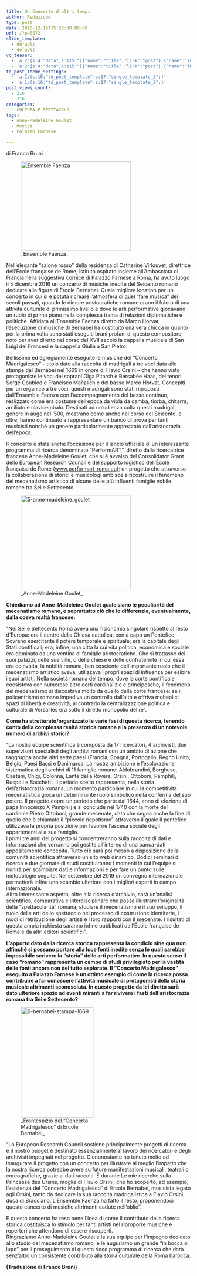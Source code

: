 ```yaml
---
title: Un Concerto d’altri tempi
author: Redazione
type: post
date: 2016-12-16T15:23:38+00:00
url: /?p=5572
slide_template:
  - default
  - default
vc_teaser:
  - 'a:2:{s:4:"data";s:115:"[{"name":"title","link":"post"},{"name":"image","image":"featured","link":"none"},{"name":"text","mode":"excerpt"}]";s:7:"bgcolor";s:0:"";}'
  - 'a:2:{s:4:"data";s:115:"[{"name":"title","link":"post"},{"name":"image","image":"featured","link":"none"},{"name":"text","mode":"excerpt"}]";s:7:"bgcolor";s:0:"";}'
td_post_theme_settings:
  - 'a:1:{s:16:"td_post_template";s:17:"single_template_2";}'
  - 'a:1:{s:16:"td_post_template";s:17:"single_template_2";}'
post_views_count:
  - 216
  - 216
categories:
  - CULTURA E SPETTACOLO
tags:
  - Anne-Madeleine Goulet
  - musica
  - Palazzo Farnese

---
```

di Franco Bruni

<figure id="attachment_5587" aria-describedby="caption-attachment-5587" style="width: 300px" class="wp-caption alignleft"><img decoding="async" loading="lazy" class="wp-image-5587 size-medium" src="https://progressonline.it/wp-content/uploads/2016/12/3-Ensemble_Faenza-300x243.jpg" alt="Ensemble Faenza" width="300" height="243" /><figcaption id="caption-attachment-5587" class="wp-caption-text">_Ensemble Faenza_</figcaption></figure>

Nell’elegante “salone rosso” della residenza di Catherine Virlouvet, direttrice dell’École française de Rome, istituto ospitato insieme all’Ambasciata di Francia nella suggestiva cornice di Palazzo Farnese a Roma, ha avuto luogo il 5 dicembre 2016 un concerto di musiche inedite del Seicento romano dedicate alla figura di Ercole Bernabei. Quale migliore location per un concerto in cui si è potuta ricreare l’atmosfera di quel “fare musica” dei secoli passati, quando le dimore aristocratiche romane erano il fulcro di una attività culturale di primissimo livello e dove le arti performative giocavano un ruolo di primo piano nella complessa trama di relazioni diplomatiche e politiche. Affidata all’Ensemble Faenza diretto da Marco Horvat, l’esecuzione di musiche di Bernabei ha costituito una vera chicca in quanto per la prima volta sono stati eseguiti brani profani di questo compositore, noto per aver diretto nel corso del XVII secolo la cappella musicale di San Luigi dei Francesi e la cappella Giulia a San Pietro.

Bellissime ed egregiamente eseguite le musiche del “Concerto Madrigalesco” – titolo dato alla raccolta di madrigali a tre voci data alle stampe dal Bernabei nel 1669 in onore di Flavio Orsini – che hanno visto protagoniste le voci dei soprani Olga Pitarch e Bersabée Haas, dei tenori Serge Goubiod e Francisco Mañalich e del basso Marco Horvat. Concepiti per un organico a tre voci, questi madrigali sono stati riproposti dall’Ensemble Faenza con l’accompagnamento del basso continuo, realizzato come era costume dell’epoca da viola da gamba, tiorba, chitarra, arciliuto e clavicembalo. Destinati ad un’udienza colta questi madrigali, genere in auge nel ‘500, mostrano come anche nel corso del Seicento, e oltre, hanno continuato a rappresentare un banco di prova per tanti musicisti nonché un genere particolarmente apprezzato dall’aristocrazia dell’epoca.

Il concerto è stata anche l’occasione per il lancio ufficiale di un interessante programma di ricerca denominato “PerformART”, diretto dalla ricercatrice francese Anne-Madeleine Goulet, che si è avvalso del Consolidator Grant dello European Research Council e del supporto logistico dell’École française de Rome (www.performart-roma.eu); un progetto che attraverso la collaborazione di storici e musicologi ambisce a ricostruire il fenomeno del mecenatismo artistico di alcune delle più influenti famiglie nobile romane tra Sei e Settecento.

<figure id="attachment_5576" aria-describedby="caption-attachment-5576" style="width: 300px" class="wp-caption alignleft"><img decoding="async" loading="lazy" class="wp-image-5576 size-medium" src="https://progressonline.it/wp-content/uploads/2016/12/5-Anne-Madeleine_Goulet-300x258.jpg" alt="5-anne-madeleine_goulet" width="300" height="258" /><figcaption id="caption-attachment-5576" class="wp-caption-text"> _Anne-Madeleine Goulet_</figcaption></figure>

**Chiediamo ad Anne-Madeleine Goulet quale siano le peculiarità del mecenatismo romano, e soprattutto ciò che lo differenzia, eventualmente, dalla coeva realtà francese:**

“Nel Sei e Settecento Roma aveva una fisionomia singolare rispetto al resto d’Europa: era il centro della Chiesa cattolica, con a capo un Pontefice Sovrano esercitante il potere temporale e spirituale; era la capitale degli Stati pontificali; era, infine, una città la cui vita politica, economica e sociale era dominata da una ventina di famiglie aristocratiche. Che si trattasse dei suoi palazzi, delle sue ville, o delle chiese e delle confraternite in cui essa era coinvolta, la nobiltà romana, ben cosciente dell’importante ruolo che il mecenatismo artistico aveva, utilizzava i propri spazi di influenza per esibire i suoi artisti. Nella società romana del tempo, dove la corte pontificale coesisteva con numerose altre corti cardinalizie e principesche, il fenomeno del mecenatismo si discostava molto da quello della corte francese: se il policentrismo romano impediva un controllo dall’alto e offriva molteplici spazi di libertà e creatività, al contrario la centralizzazione politica e culturale di Versailles era sotto il diretto monopolio del re”.

**Come ha strutturato/organizzato le varie fasi di questa ricerca, tenendo conto della complessa realtà storica romana e la presenza di un notevole numero di archivi storici?**

“La nostra equipe scientifica è composta da 17 ricercatori, 4 archivisti, due supervisori specialisti degli archivi romani con un ambito di azione che raggruppa anche altri sette paesi (Francia, Spagna, Portogallo, Regno Unito, Belgio, Paesi Bassi e Danimarca. La nostra ambizione è l’esplorazione sistematica degli archivi di 11 famiglie romane: Aldobrandini, Borghese, Caetani, Chigi, Colonna, Lante della Rovere, Orsini, Ottoboni, Pamphilj, Ruspoli e Sacchetti. Il periodo scelto rappresenta, nella storia dell’aristocrazia romana, un momento particolare in cui la competitività mecenatistica gioca un determinante ruolo simbolico nella conferma del suo potere. Il progetto copre un periodo che parte dal 1644, anno di elezione di papa Innocenzo X Pamphilj e si conclude nel 1740 con la morte del cardinale Pietro Ottoboni, grande mecenate, data che segna anche la fine di quello che è chiamato il “piccolo nepotismo” attraverso il quale il pontefice utilizzava la propria posizione per favorire l’ascesa sociale degli appartenenti alla sua famiglia.  
I primi tre anni del progetto si concentreranno sulla raccolta di dati e informazioni che verranno poi gestite all’interno di una banca-dati appositamente concepita. Tutto ciò sarà poi messo a disposizione della comunità scientifica attraverso un sito web dinamico. Dodici seminari di ricerca e due giornate di studi costituiranno i momenti in cui l’equipe si riunirà per scambiare dati e informazioni e per fare un punto sulle metodologie seguite. Nel settembre del 2019 un convegno internazionale permetterà infine uno scambio ulteriore con i migliori esperti in campo internazionale.  
Altro interessante aspetto, oltre alla ricerca d’archivio, sarà un’analisi scientifica, comparativa e interdisciplinare che possa illustrare l’originalità della “spettacolarità” romana, studiare il mecenatismo e il suo sviluppo, il ruolo delle arti dello spettacolo nel processo di costruzione identitaria, i modi di retribuzione degli artisti e i loro rapporti con il mecenate. I risultati di questa ampia inchiesta saranno infine pubblicati dall’École française de Rome e da altri editori scientifici”.

**L’apporto dato dalla ricerca storica rappresenta la condicio sine qua non affinché si possano portare alla luce fonti inedite senza le quali sarebbe impossibile scrivere la “storia” delle arti performative. In questo senso il caso “romano” rappresenta un campo di studi privilegiato per la vastità delle fonti ancora non del tutto esplorate. Il “Concerto Madrigalesco” eseguito a Palazzo Farnese è un ottimo esempio di come la ricerca possa contribuire a far conoscere l’attività musicale di protagonisti della storia musicale altrimenti sconosciuta. In questo progetto da lei diretto sarà dato ulteriore spazio ad eventi miranti a far rivivere i fasti dell’aristocrazia romana tra Sei e Settecento?**

<figure id="attachment_5588" aria-describedby="caption-attachment-5588" style="width: 198px" class="wp-caption alignleft"><img decoding="async" loading="lazy" class="wp-image-5588 size-medium" src="https://progressonline.it/wp-content/uploads/2016/12/6-Bernabei-Stampa-1669-198x300.jpg" alt="6-bernabei-stampa-1669" width="198" height="300" /><figcaption id="caption-attachment-5588" class="wp-caption-text">_Frontespizio del “Concerto Madrigalesco” di Ercole Bernabei_ </figcaption></figure>

“Lo European Research Council sostiene principalmente progetti di ricerca e il nostro budget è destinato essenzialmente al lavoro dei ricercatori e degli archivisti impegnati nel progetto. Ciononostante ho tenuto molto ad inaugurare il progetto con un concerto per illustrare al meglio l’impatto che la nostra ricerca potrebbe avere su future manifestazioni musicali, teatrali o coreografiche, grazie ai dati raccolti. È durante Le mie ricerche sulla Princesse des Ursins, moglie di Flavio Orsini, che ho scoperto, ad esempio, l’esistenza del “Concerto Madrigalesco” di Ercole Bernabei, musicista legato agli Orsini, tanto da dedicare la sua raccolta madrigalistica a Flavio Orsini, duca di Bracciano. L’Ensemble Faenza ha fatto il resto, proponendoci questo concerto di musiche altrimenti cadute nell’oblio”.

E questo concerto ha reso bene l’idea di come il contributo della ricerca storica costituisca lo stimolo per tanti artisti nel riproporre musiche e repertori che attendono di essere riscoperti.  
Ringraziamo Anne-Madeleine Goulet e la sua equipe per l’impegno dedicato allo studio del mecenatismo romano, e le auguriamo un grande “in bocca al lupo” per il proseguimento di questo ricco programma di ricerca che darà senz’altro un consistente contributo alla storia culturale della Roma barocca.

**(Traduzione di Franco Bruni)**

&nbsp;